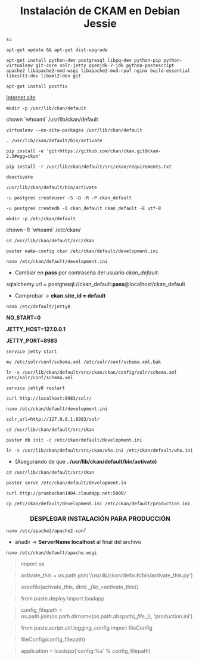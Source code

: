 # <center>Instalación de CKAM en Debian Jessie</center>

`su`

`apt-get update && apt-get dist-upgrade`

`apt-get install python-dev postgresql libpq-dev python-pip python-virtualenv git-core solr-jetty openjdk-7-jdk python-pastescript apache2 libapache2-mod-wsgi libapache2-mod-rpaf nginx build-essential libxslt1-dev libxml2-dev git`

`apt-get install postfix` 

[Internet site](pruebackan1404.pruebackan1404.a10.internal.cloudapp.net)

`mkdir -p /usr/lib/ckan/default` 

chown \`whoami` /usr/lib/ckan/default

`virtualenv --no-site-packages /usr/lib/ckan/default`

`. /usr/lib/ckan/default/bin/activate`

`pip install -e 'git+https://github.com/ckan/ckan.git@ckan-2.3#egg=ckan'`

`pip install -r /usr/lib/ckan/default/src/ckan/requirements.txt`

`deactivate`              

 `/usr/lib/ckan/default/bin/activate`

`-u postgres createuser -S -D -R -P ckan_default`

`-u postgres createdb -O ckan_default ckan_default -E utf-8`

`mkdir -p /etc/ckan/default`

chown -R \`whoami` /etc/ckan/

`cd /usr/lib/ckan/default/src/ckan`

`paster make-config ckan /etc/ckan/default/development.ini`

`nano /etc/ckan/default/development.ini`


+ Cambiar en **pass** por contraseña del usuario *ckan_default*:

sqlalchemy.url = postgresql://ckan_default:**pass**@localhost/ckan_default

+ Comprobar -> **ckan.site_id = default**

`nano /etc/default/jetty8`

**NO_START=0**

**JETTY_HOST=127.0.0.1**

**JETTY_PORT=8983**


`service jetty start`

`mv /etc/solr/conf/schema.xml /etc/solr/conf/schema.xml.bak`

`ln -s /usr/lib/ckan/default/src/ckan/ckan/config/solr/schema.xml /etc/solr/conf/schema.xml`

`service jetty8 restart`


`curl http://localhost:8983/solr/`

`nano /etc/ckan/default/development.ini`

`solr_url=http://127.0.0.1:8983/solr`

`cd /usr/lib/ckan/default/src/ckan`

`paster db init -c /etc/ckan/default/development.ini`


`ln -s /usr/lib/ckan/default/src/ckan/who.ini /etc/ckan/default/who.ini`


+ (Asegurando de que **. /usr/lib/ckan/default/bin/activate)**

`cd /usr/lib/ckan/default/src/ckan`

`paster serve /etc/ckan/default/development.in`

`curl http://pruebackan1404.cloudapp.net:5000/`

`cp /etc/ckan/default/development.ini /etc/ckan/default/production.ini`



### <center>DESPLEGAR INSTALACIÓN PARA PRODUCCIÓN</center>



`nano /etc/apache2/apache2.conf`

+ añadir -> **ServerName localhost** al final del archivo


`nano /etc/ckan/default/apache.wsgi`




> import os

> activate_this = os.path.join('/usr/lib/ckan/default/bin/activate_this.py')

> execfile(activate_this, dict( \__file__=activate_this))

> from paste.deploy import loadapp

> config_filepath = os.path.join(os.path.dirname(os.path.abspath(\__file__)), 'production.ini')

> from paste.script.util.logging_config import fileConfig

> fileConfig(config_filepath)

> application = loadapp('config:%s' % config_filepath)







